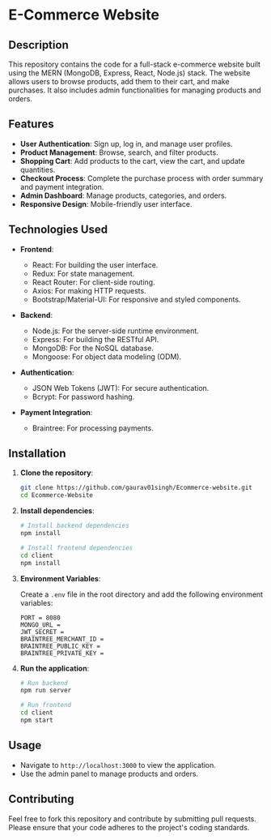 # E-Commerce Website

## Description

This repository contains the code for a full-stack e-commerce website built using the MERN (MongoDB, Express, React, Node.js) stack. The website allows users to browse products, add them to their cart, and make purchases. It also includes admin functionalities for managing products and orders.

## Features

- **User Authentication**: Sign up, log in, and manage user profiles.
- **Product Management**: Browse, search, and filter products.
- **Shopping Cart**: Add products to the cart, view the cart, and update quantities.
- **Checkout Process**: Complete the purchase process with order summary and payment integration.
- **Admin Dashboard**: Manage products, categories, and orders.
- **Responsive Design**: Mobile-friendly user interface.

## Technologies Used

- **Frontend**:
  - React: For building the user interface.
  - Redux: For state management.
  - React Router: For client-side routing.
  - Axios: For making HTTP requests.
  - Bootstrap/Material-UI: For responsive and styled components.

- **Backend**:
  - Node.js: For the server-side runtime environment.
  - Express: For building the RESTful API.
  - MongoDB: For the NoSQL database.
  - Mongoose: For object data modeling (ODM).

- **Authentication**:
  - JSON Web Tokens (JWT): For secure authentication.
  - Bcrypt: For password hashing.

- **Payment Integration**:
  - Braintree: For processing payments.

## Installation

1. **Clone the repository**:

    ```sh
    git clone https://github.com/gaurav01singh/Ecommerce-website.git
    cd Ecommerce-Website
    ```

2. **Install dependencies**:

    ```sh
    # Install backend dependencies
    npm install

    # Install frontend dependencies
    cd client
    npm install
    ```

3. **Environment Variables**:

    Create a `.env` file in the root directory and add the following environment variables:

    ```env
    PORT = 8080
    MONGO_URL = 
    JWT_SECRET = 
    BRAINTREE_MERCHANT_ID =
    BRAINTREE_PUBLIC_KEY = 
    BRAINTREE_PRIVATE_KEY = 
    ```

4. **Run the application**:

    ```sh
    # Run backend
    npm run server

    # Run frontend
    cd client
    npm start
    ```

## Usage

- Navigate to `http://localhost:3000` to view the application.
- Use the admin panel to manage products and orders.

## Contributing

Feel free to fork this repository and contribute by submitting pull requests. Please ensure that your code adheres to the project's coding standards.
